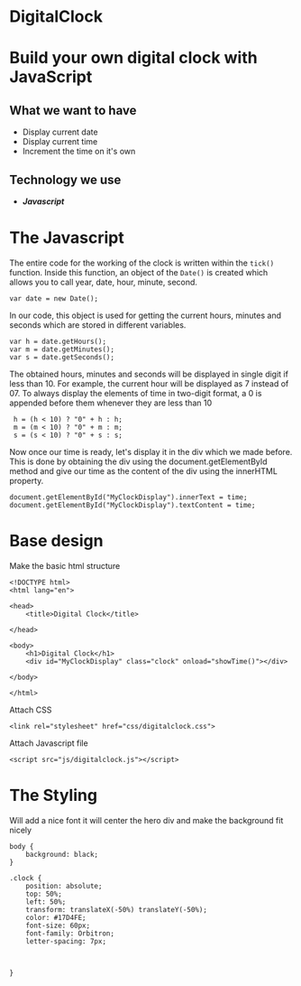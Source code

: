 # DigitalClock


# Build your own digital clock with JavaScript
## What we want to have
- Display current date
- Display current time
- Increment the time on it's own

## Technology we use
- ***Javascript***

# The Javascript
The entire code for the working of the clock is written within the `tick()` function. Inside this function, an object of the `Date()` is created which allows you to call year, date, hour, minute, second.

```
var date = new Date();
```
In our code, this object is used for getting the current hours, minutes and seconds which are stored in different variables.
```
var h = date.getHours(); 
var m = date.getMinutes();
var s = date.getSeconds();
```
The obtained hours, minutes and seconds will be displayed in single digit if less than 10. For example, the current hour will be displayed as 7 instead of 07. To always display the elements of time in two-digit format, a 0 is appended before them whenever they are less than 10
```
 h = (h < 10) ? "0" + h : h;
 m = (m < 10) ? "0" + m : m;
 s = (s < 10) ? "0" + s : s;
```
Now once our time is ready, let's display it in the div which we made before. This is done by obtaining the div using the document.getElementById method and give our time as the content of the div using the innerHTML property.
```
document.getElementById("MyClockDisplay").innerText = time;
document.getElementById("MyClockDisplay").textContent = time;
```
# Base design
Make the basic html structure
```
<!DOCTYPE html>
<html lang="en">

<head>
    <title>Digital Clock</title>

</head>

<body>
    <h1>Digital Clock</h1>
    <div id="MyClockDisplay" class="clock" onload="showTime()"></div>

</body>

</html>
```
Attach CSS
```
<link rel="stylesheet" href="css/digitalclock.css">
```
Attach Javascript file
```
<script src="js/digitalclock.js"></script>
```
# The Styling
Will add a nice font it will center the hero div and make the background fit nicely
```
body {
    background: black;
}

.clock {
    position: absolute;
    top: 50%;
    left: 50%;
    transform: translateX(-50%) translateY(-50%);
    color: #17D4FE;
    font-size: 60px;
    font-family: Orbitron;
    letter-spacing: 7px;
   


}
```





